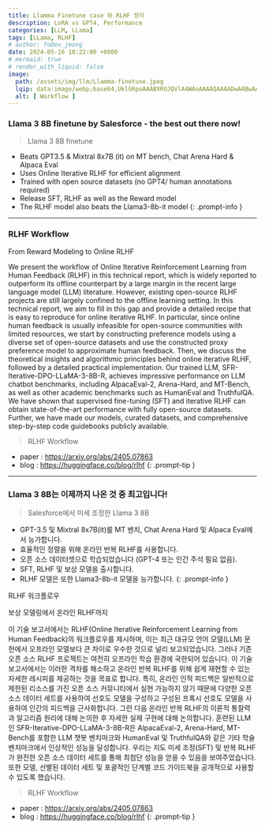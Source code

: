 ```yaml
---
title: Llamma Finetune case 와 RLHF 정리
description: LoRA vs GPT4, Performance
categories: [LLM, LLama]
tags: [LLama, RLHF]
# author: foDev_jeong
date: 2024-05-16 18:22:00 +0800
# mermaid: true
# render_with_liquid: false
image:
  path: /assets/img/llm/Llamma-finetune.jpeg
  lqip: data:image/webp;base64,UklGRpoAAABXRUJQVlA4WAoAAAAQAAAADwAABwAAQUxQSDIAAAARL0AmbZurmr57yyIiqE8oiG0bejIYEQTgqiDA9vqnsUSI6H+oAERp2HZ65qP/VIAWAFZQOCBCAAAA8AEAnQEqEAAIAAVAfCWkAALp8sF8rgRgAP7o9FDvMCkMde9PK7euH5M1m6VWoDXf2FkP3BqV0ZYbO6NA/VFIAAAA
  alt: [ Workflow ]
---
```


### Llama 3 8B finetune by Salesforce - the best out there now! 

> Llama 3 8B finetune
- Beats GPT3.5 & Mixtral 8x7B (it) on MT bench, Chat Arena Hard & Alpaca Eval
- Uses Online Iterative RLHF for efficient alignment
- Trained with open source datasets (no GPT4/ human annotations required)
- Release SFT, RLHF as well as the Reward model
- The RLHF model also beats the Llama3-8b-it model
{: .prompt-info }



* * * 


### RLHF Workflow

From Reward Modeling to Online RLHF

We present the workflow of Online Iterative Reinforcement Learning from Human Feedback (RLHF) in this technical report, which is widely reported to outperform its offline counterpart by a large margin in the recent large language model (LLM) literature. However, existing open-source RLHF projects are still largely confined to the offline learning setting. In this technical report, we aim to fill in this gap and provide a detailed recipe that is easy to reproduce for online iterative RLHF. In particular, since online human feedback is usually infeasible for open-source communities with limited resources, we start by constructing preference models using a diverse set of open-source datasets and use the constructed proxy preference model to approximate human feedback. Then, we discuss the theoretical insights and algorithmic principles behind online iterative RLHF, followed by a detailed practical implementation. Our trained LLM, SFR-Iterative-DPO-LLaMA-3-8B-R, achieves impressive performance on LLM chatbot benchmarks, including AlpacaEval-2, Arena-Hard, and MT-Bench, as well as other academic benchmarks such as HumanEval and TruthfulQA. We have shown that supervised fine-tuning (SFT) and iterative RLHF can obtain state-of-the-art performance with fully open-source datasets. Further, we have made our models, curated datasets, and comprehensive step-by-step code guidebooks publicly available.


> RLHF Workflow
- paper : <https://arxiv.org/abs/2405.07863>
- blog : <https://huggingface.co/blog/rlhf>
{: .prompt-tip }


* * * 


### Llama 3 8B는 이제까지 나온 것 중 최고입니다!

> Salesforce에서 미세 조정한 Llama 3 8B
- GPT-3.5 및 Mixtral 8x7B(it)를 MT 벤치, Chat Arena Hard 및 Alpaca Eval에서 능가합니다.
- 효율적인 정렬을 위해 온라인 반복 RLHF를 사용합니다.
- 오픈 소스 데이터셋으로 학습되었습니다 (GPT-4 또는 인간 주석 필요 없음).
- SFT, RLHF 및 보상 모델을 출시합니다.
- RLHF 모델은 또한 Llama3-8b-it 모델을 능가합니다.
{: .prompt-info }


RLHF 워크플로우

보상 모델링에서 온라인 RLHF까지

이 기술 보고서에서는 RLHF(Online Iterative Reinforcement Learning from Human Feedback)의 워크플로우를 제시하며, 이는 최근 대규모 언어 모델(LLM) 문헌에서 오프라인 모델보다 큰 차이로 우수한 것으로 널리 보고되었습니다. 그러나 기존 오픈 소스 RLHF 프로젝트는 여전히 오프라인 학습 환경에 국한되어 있습니다. 이 기술 보고서에서는 이러한 격차를 해소하고 온라인 반복 RLHF를 위해 쉽게 재현할 수 있는 자세한 레시피를 제공하는 것을 목표로 합니다. 특히, 온라인 인적 피드백은 일반적으로 제한된 리소스를 가진 오픈 소스 커뮤니티에서 실현 가능하지 않기 때문에 다양한 오픈 소스 데이터 세트를 사용하여 선호도 모델을 구성하고 구성된 프록시 선호도 모델을 사용하여 인간의 피드백을 근사화합니다. 그런 다음 온라인 반복 RLHF의 이론적 통찰력과 알고리즘 원리에 대해 논의한 후 자세한 실제 구현에 대해 논의합니다. 훈련된 LLM인 SFR-Iterative-DPO-LLaMA-3-8B-R은 AlpacaEval-2, Arena-Hard, MT-Bench를 포함한 LLM 챗봇 벤치마크와 HumanEval 및 TruthfulQA와 같은 기타 학술 벤치마크에서 인상적인 성능을 달성합니다. 우리는 지도 미세 조정(SFT) 및 반복 RLHF가 완전한 오픈 소스 데이터 세트를 통해 최첨단 성능을 얻을 수 있음을 보여주었습니다. 또한 모델, 선별된 데이터 세트 및 포괄적인 단계별 코드 가이드북을 공개적으로 사용할 수 있도록 했습니다.


> RLHF Workflow
- paper : <https://arxiv.org/abs/2405.07863>
- blog : <https://huggingface.co/blog/rlhf>
{: .prompt-tip }
